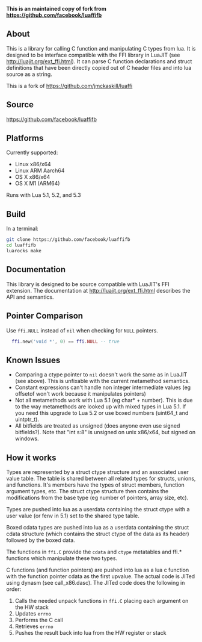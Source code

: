 **This is an maintained copy of fork from https://github.com/facebook/luaffifb**

About
-----
This is a library for calling C function and manipulating C types from lua. It
is designed to be interface compatible with the FFI library in LuaJIT (see
http://luajit.org/ext_ffi.html). It can parse C function declarations and
struct definitions that have been directly copied out of C header files and
into lua source as a string.

This is a fork of https://github.com/jmckaskill/luaffi

Source
------
https://github.com/facebook/luaffifb

Platforms
---------
Currently supported:
- Linux x86/x64
- Linux ARM Aarch64
- OS X x86/x64
- OS X M1 (ARM64)

Runs with Lua 5.1, 5.2, and 5.3

Build
-----
In a terminal:

```bash
git clone https://github.com/facebook/luaffifb
cd luaffifb
luarocks make
```

Documentation
-------------
This library is designed to be source compatible with LuaJIT's FFI extension. The documentation at http://luajit.org/ext_ffi.html describes the API and semantics.

Pointer Comparison
------------
Use `ffi.NULL` instead of `nil` when checking for `NULL` pointers.
```lua
  ffi.new('void *', 0) == ffi.NULL -- true
```

Known Issues
------------
- Comparing a ctype pointer to `nil` doesn't work the same as in LuaJIT (see above).
  This is unfixable with the current metamethod semantics.
- Constant expressions can't handle non integer intermediate values (eg
  offsetof won't work because it manipulates pointers)
- Not all metamethods work with Lua 5.1 (eg char* + number). This is due to
  the way metamethods are looked up with mixed types in Lua 5.1. If you need
this upgrade to Lua 5.2 or use boxed numbers (uint64_t and uintptr_t).
- All bitfields are treated as unsigned (does anyone even use signed
  bitfields?). Note that "int s:8" is unsigned on unix x86/x64, but signed on
windows.


How it works
------------
Types are represented by a struct ctype structure and an associated user value
table. The table is shared between all related types for structs, unions, and
functions. It's members have the types of struct members, function argument
types, etc. The struct ctype structure then contains the modifications from
the base type (eg number of pointers, array size, etc).

Types are pushed into lua as a userdata containing the struct ctype with a
user value (or fenv in 5.1) set to the shared type table.

Boxed cdata types are pushed into lua as a userdata containing the struct
cdata structure (which contains the struct ctype of the data as its header)
followed by the boxed data.

The functions in `ffi.C` provide the `cdata` and `ctype` metatables and ffi.*
functions which manipulate these two types.

C functions (and function pointers) are pushed into lua as a lua c function
with the function pointer cdata as the first upvalue. The actual code is JITed
using dynasm (see call_x86.dasc). The JITed code does the following in order:

1. Calls the needed unpack functions in `ffi.C` placing each argument on the HW stack
2. Updates `errno`
3. Performs the C call
4. Retrieves `errno`
5. Pushes the result back into lua from the HW register or stack
